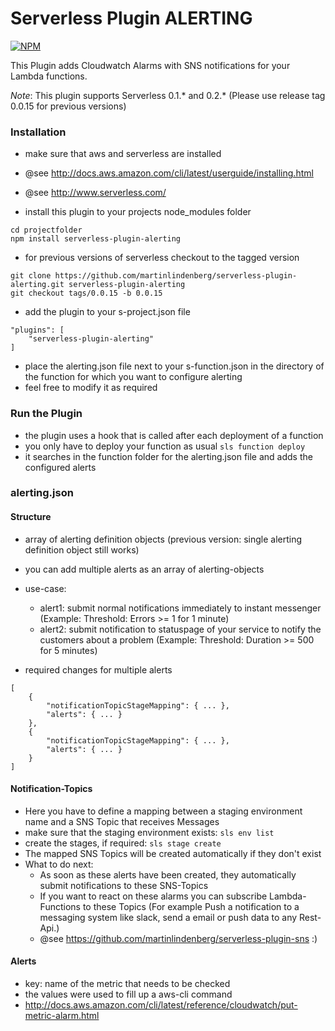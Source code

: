 Serverless Plugin ALERTING
==========================

[![NPM](https://nodei.co/npm/serverless-plugin-alerting.png?downloads=true)](https://nodei.co/npm/serverless-plugin-alerting/)

This Plugin adds Cloudwatch Alarms with SNS notifications for your Lambda functions.

*Note*: This plugin supports Serverless 0.1.* and 0.2.* 
(Please use release tag 0.0.15 for previous versions)


### Installation

 - make sure that aws and serverless are installed
 - @see http://docs.aws.amazon.com/cli/latest/userguide/installing.html
 - @see http://www.serverless.com/

 - install this plugin to your projects node_modules folder

```
cd projectfolder
npm install serverless-plugin-alerting
```

 - for previous versions of serverless checkout to the tagged version

```
git clone https://github.com/martinlindenberg/serverless-plugin-alerting.git serverless-plugin-alerting
git checkout tags/0.0.15 -b 0.0.15 
```

 - add the plugin to your s-project.json file

```
"plugins": [
    "serverless-plugin-alerting"
]
```

 - place the alerting.json file next to your s-function.json in the directory of the function for which you want to configure alerting
 - feel free to modify it as required

### Run the Plugin

 - the plugin uses a hook that is called after each deployment of a function 
 - you only have to deploy your function as usual `sls function deploy`
 - it searches in the function folder for the alerting.json file and adds the configured alerts

### alerting.json

#### Structure
 - array of alerting definition objects (previous version: single alerting definition object still works)
 - you can add multiple alerts as an array of alerting-objects
 - use-case:
    - alert1: submit normal notifications immediately to instant messenger (Example: Threshold: Errors >= 1 for 1 minute)
    - alert2: submit notification to statuspage of your service to notify the customers about a problem (Example: Threshold: Duration >= 500 for 5 minutes)

- required changes for multiple alerts

```
[
    {
        "notificationTopicStageMapping": { ... },
        "alerts": { ... }
    },
    {
        "notificationTopicStageMapping": { ... },
        "alerts": { ... }
    }
]
```

#### Notification-Topics

 - Here you have to define a mapping between a staging environment name and a SNS Topic that receives Messages
 - make sure that the staging environment exists: `sls env list`
 - create the stages, if required: `sls stage create`
 - The mapped SNS Topics will be created automatically if they don't exist
 - What to do next:
    - As soon as these alerts have been created, they automatically submit notifications to these SNS-Topics
    - If you want to react on these alarms you can subscribe Lambda-Functions to these Topics
    (For example Push a notification to a messaging system like slack, send a email or push data to any Rest-Api.)
    - @see https://github.com/martinlindenberg/serverless-plugin-sns :)

#### Alerts

 - key: name of the metric that needs to be checked
 - the values were used to fill up a aws-cli command
 - http://docs.aws.amazon.com/cli/latest/reference/cloudwatch/put-metric-alarm.html
